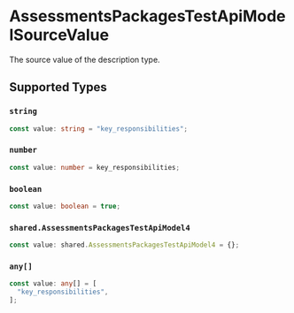 # AssessmentsPackagesTestApiModelSourceValue

The source value of the description type.


## Supported Types

### `string`

```typescript
const value: string = "key_responsibilities";
```

### `number`

```typescript
const value: number = key_responsibilities;
```

### `boolean`

```typescript
const value: boolean = true;
```

### `shared.AssessmentsPackagesTestApiModel4`

```typescript
const value: shared.AssessmentsPackagesTestApiModel4 = {};
```

### `any[]`

```typescript
const value: any[] = [
  "key_responsibilities",
];
```

